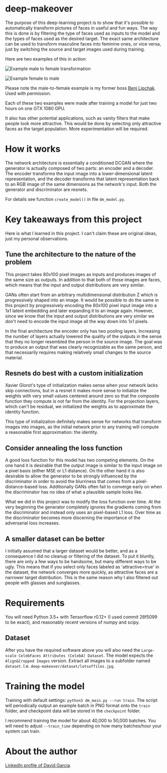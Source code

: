 # deep-makeover

The purpose of this deep-learning project is to show that it's possible to automatically transform pictures of faces in useful and fun ways. The way this is done is by filtering the type of faces used as inputs to the model and the types of faces used as the desired target. The exact same architecture can be used to transform masculine faces into feminine ones, or vice versa, just by switching the source and target images used during training.

Here are two examples of this in action:

![Example male to female transformation](images/example_male_to_female.jpg)

![Example female to male](images/example_female_to_male.jpg)

Please note the male-to-female example is my former boss [Benj Lipchak](http://www.charitocracy.org). Used with permission.

Each of these two examples were made after training a model for just two hours on one GTX 1080 GPU.

It also has other potential applications, such as vanity filters that make people look more attractive. This would be done by selecting only attractive faces as the target population. More experimentation will be required.


# How it works

The network architecture is essentially a conditioned DCGAN where the generator is actually composed of two parts: an encoder and a decoder. The encoder transforms the input image into a lower-dimensional latent representation, and the decoder transforms that latent representation back to an RGB image of the same dimensions as the network's input. Both the generator and discriminator are resnets.

For details see function `create_model()` in file `dm_model.py`.


# Key takeaways from this project

Here is what I learned in this project. I can't claim these are original ideas, just my personal observations.

## Tune the architecture to the nature of the problem

This project takes 80x100 pixel images as inputs and produces images of the same size as outputs. In addition to that both of those images are faces, which means that the input and output distributions are very similar.

GANs often start from an arbitrary multidimensional distribution Z which is progressively shaped into an image. It would be possible to do the same in this project by progressively encoding the 80x100 pixel input image into a 1x1 latent embedding and later expanding it to an image again. However, since we know that the input and output distributions are very similar we don't need to encode the input image all the way down into 1x1 pixels.

In the final architecture the encoder only has two pooling layers. Increasing the number of layers actually lowered the quality of the outputs in the sense that they no longer resembled the person in the source image. The goal was to produce an output that was clearly recognizable as the same person, and that necessarily requires making relatively small changes to the source material.

## Resnets do best with a custom initialization

Xavier Glorot's type of initialization makes sense when your network lacks skip connections, but in a resnet it makes more sense to initialize the weights with very small values centered around zero so that the composite function they compute is not far from the identity.  For the projection layers, which can't be residual, we initialized the weights as to approximate the identity function.

This type of initialization definitely makes sense for networks that transform images into images, as the initial network prior to any training will compute a reasonable first approximation: the identity.

## Consider annealing the loss function

A good loss function for this model has two competing elements. On the one hand it is desirable that the output image is similar to the input image on a pixel basis (either MSE or L1 distance). On the other hand it is also desirable to allow the generator to be strongly influenced by the discriminator in order to avoid the blurriness that comes from a pixel-distance-based loss. Additionally GANs often fail to converge early on when the discriminator has no idea of what a plausible sample looks like.

What we did in this project was to modify the loss function over time. At the very beginning the generator completely ignores the gradients coming from the discriminator and instead only uses an pixel-based L1 loss. Over time as the discriminator becomes more discerning the importance of the adversarial loss increases.

## A smaller dataset can be better

I initially assumed that a larger dataset would be better, and as a consequence I did no cleanup or filtering of the dataset. To put it bluntly, there are only a few ways to be handsome, but many different ways to be ugly. This means that if you select only faces labeled as 'attractive=true' in the dataset, the network converges more quickly, as attractive faces are a narrower target distribution. This is the same reason why I also filtered out people with glasses and sunglasses.


# Requirements

You will need Python 3.5+ with Tensorflow r0.12+ (I used commit 28f5099 to be exact), and reasonably recent versions of numpy and scipy.


## Dataset

After you have the required software above you will also need the `Large-scale CelebFaces Attributes (CelebA) Dataset`. The model expects the `Align&Cropped Images` version. Extract all images to a subfolder named `dataset`. I.e. `deep-makeover/dataset/lotsoffiles.jpg`.


# Training the model

Training with default settings: `python3 dm_main.py --run train`. The script will periodically output an example batch in PNG format onto the `train` folder, and checkpoint data will be stored in the `checkpoint` folder.

I recommend training the model for about 40,000 to 50,000 batches. You will need to adjust `--train_time` depending on how many batches/hour your system can train.

# About the author

[LinkedIn profile of David Garcia](https://ca.linkedin.com/in/david-garcia-70913311).
